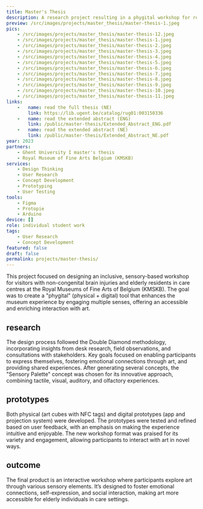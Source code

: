 ```yaml
---
title: Master's Thesis
description: A research project resulting in a phygital workshop for residents of residential care centres and visitors of day centres, where visual art is explored inclusively and in a user-friendly manner, engaging various senses through techniques drawn from reminiscence therapy.
preview: /src/images/projects/master_thesis/master-thesis-1.jpeg
pics:
    - /src/images/projects/master_thesis/master-thesis-12.jpeg
    - /src/images/projects/master_thesis/master-thesis-1.jpeg
    - /src/images/projects/master_thesis/master-thesis-2.jpeg
    - /src/images/projects/master_thesis/master-thesis-3.jpeg
    - /src/images/projects/master_thesis/master-thesis-4.jpeg
    - /src/images/projects/master_thesis/master-thesis-5.jpeg
    - /src/images/projects/master_thesis/master-thesis-6.jpeg
    - /src/images/projects/master_thesis/master-thesis-7.jpeg
    - /src/images/projects/master_thesis/master-thesis-8.jpeg
    - /src/images/projects/master_thesis/master-thesis-9.jpeg
    - /src/images/projects/master_thesis/master-thesis-10.jpeg
    - /src/images/projects/master_thesis/master-thesis-11.jpeg
links:
    -   name: read the full thesis (NE)
        link: https://lib.ugent.be/catalog/rug01:003150336
    -   name: read the extended abstract (ENG)
        link: /public/master-thesis/Extended_Abstract_ENG.pdf
    -   name: read the extended abstract (NE)
        link: /public/master-thesis/Extended_Abstract_NE.pdf
year: 2023
partners:
    - Ghent University I master's thesis
    - Royal Museum of Fine Arts Belgium (KMSKB)
services:
    - Design Thinking
    - User Research
    - Concept Development
    - Prototyping
    - User Testing
tools:
    - Figma
    - Protopie
    - Arduino
device: []
role: individual student work
tags:
    - User Research
    - Concept Development
featured: false
draft: false
permalink: projects/master-thesis/
---
```

This project focused on designing an inclusive, sensory-based workshop for visitors with non-congenital brain injuries and elderly residents in care centres at the Royal Museums of Fine Arts of Belgium (KMSKB). The goal was to create a "phygital" (physical + digital) tool that enhances the museum experience by engaging multiple senses, offering an accessible and enriching interaction with art.

## research
The design process followed the Double Diamond methodology, incorporating insights from desk research, field observations, and consultations with stakeholders. Key goals focused on enabling participants to express themselves, fostering emotional connections through art, and providing shared experiences. After generating several concepts, the "Sensory Palette" concept was chosen for its innovative approach, combining tactile, visual, auditory, and olfactory experiences.

## prototypes
Both physical (art cubes with NFC tags) and digital prototypes (app and projection system) were developed. The prototypes were tested and refined based on user feedback, with an emphasis on making the experience intuitive and enjoyable. The new workshop format was praised for its variety and engagement, allowing participants to interact with art in novel ways.

## outcome
The final product is an interactive workshop where participants explore art through various sensory elements. It’s designed to foster emotional connections, self-expression, and social interaction, making art more accessible for elderly individuals in care settings. 